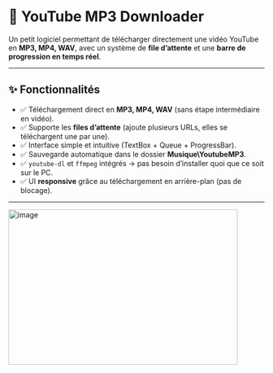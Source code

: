 # 🎵 YouTube MP3 Downloader

Un petit logiciel permettant de télécharger directement une vidéo YouTube en **MP3, MP4, WAV**, avec un système de **file d’attente** et une **barre de progression en temps réel**.  

---

## ✨ Fonctionnalités

- ✅ Téléchargement direct en **MP3, MP4, WAV** (sans étape intermédiaire en vidéo).  
- ✅ Supporte les **files d’attente** (ajoute plusieurs URLs, elles se téléchargent une par une).  
- ✅ Interface simple et intuitive (TextBox + Queue + ProgressBar).  
- ✅ Sauvegarde automatique dans le dossier **Musique\YoutubeMP3**.  
- ✅ `youtube-dl` et `ffmpeg` intégrés → pas besoin d’installer quoi que ce soit sur le PC.  
- ✅ UI **responsive** grâce au téléchargement en arrière-plan (pas de blocage).  

---

<img width="451" height="305" alt="image" src="https://github.com/user-attachments/assets/8a95b383-ff7b-4edb-a4f4-b803c5faf817" />
